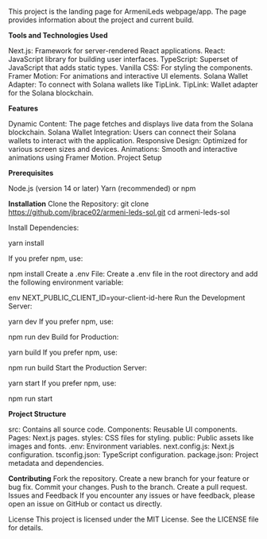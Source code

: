 This project is the landing page for ArmeniLeds webpage/app. The page provides information about the project and current build.


**Tools and Technologies Used**

Next.js: Framework for server-rendered React applications.
React: JavaScript library for building user interfaces.
TypeScript: Superset of JavaScript that adds static types.
Vanilla CSS: For styling the components.
Framer Motion: For animations and interactive UI elements.
Solana Wallet Adapter: To connect with Solana wallets like TipLink.
TipLink: Wallet adapter for the Solana blockchain.

**Features**

Dynamic Content: The page fetches and displays live data from the Solana blockchain.
Solana Wallet Integration: Users can connect their Solana wallets to interact with the application.
Responsive Design: Optimized for various screen sizes and devices.
Animations: Smooth and interactive animations using Framer Motion.
Project Setup

**Prerequisites**

Node.js (version 14 or later)
Yarn (recommended) or npm

**Installation**
Clone the Repository:
git clone https://github.com/jbrace02/armeni-leds-sol.git
cd armeni-leds-sol

Install Dependencies:

yarn install

If you prefer npm, use:

npm install
Create a .env File:
Create a .env file in the root directory and add the following environment variable:

env
NEXT_PUBLIC_CLIENT_ID=your-client-id-here
Run the Development Server:

yarn dev
If you prefer npm, use:

npm run dev
Build for Production:

yarn build
If you prefer npm, use:

npm run build
Start the Production Server:

yarn start
If you prefer npm, use:

npm run start

**Project Structure**

src: Contains all source code.
Components: Reusable UI components.
Pages: Next.js pages.
styles: CSS files for styling.
public: Public assets like images and fonts.
.env: Environment variables.
next.config.js: Next.js configuration.
tsconfig.json: TypeScript configuration.
package.json: Project metadata and dependencies.

**Contributing**
Fork the repository.
Create a new branch for your feature or bug fix.
Commit your changes.
Push to the branch.
Create a pull request.
Issues and Feedback
If you encounter any issues or have feedback, please open an issue on GitHub or contact us directly.

License
This project is licensed under the MIT License. See the LICENSE file for details.
